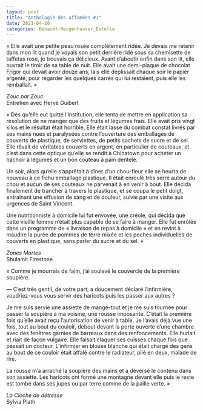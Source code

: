 ```yaml
---
layout: post
title: "Anthologie des affamées #1"
date: 2021-04-20
categories: Bénazet-Heugenhauser_Estelle
---
```


« Elle avait une petite peau rosée complètement ridée. Je devais me retenir dans mon lit quand je voyais son petit derrière ridé sous sa chemisette de taffetas rose, je trouvais ça délicieux. Avant d’aboutir enfin dans son lit, elle ouvrait le tiroir de sa table de nuit. Elle avait une demi-plaque de chocolat Frigor qui devait avoir douze ans, lais elle déplissait chaque soir le papier argenté, pour regarder les quelques carrés qui lui restaient, puis elle les remballait. »

*Zouc par Zouc*  
Entretien avec Hervé Guibert

« Dès qu’elle eut quitté l’institution, elle tenta de mettre en application sa résolution de ne manger que des fruits et légumes frais. Elle avait pris vingt kilos et le résultat était horrible. Elle était lasse du combat constat livrés par ses mains nues et paralysées contre l’ouverture des emballages de couverts de plastique, de serviettes, de petits sachets de sucre et de sel. Elle rêvait de véritables couverts en argent, en particulier de couteaux, et c’est dans cette optique qu’elle se rendit à Chinatown pour acheter un hachoir à légumes et un bon couteau à pain dentelé.

Un soir, alors qu’elle s’apprêtait à dîner d’un chou-fleur elle se heurta de nouveau à ce fichu emballage plastique. Il était enroulé très serré autour du chou et aucun de ses couteaux ne parvenait à en venir à bout. Elle décida finalement de trancher à travers le plastique, et se coupa le petit doigt, entrainant une effusion de sang et de douleur, suivie par une visite aux urgences de Saint Vincent.

Une nutritionniste à domicile lui fut envoyée, une créole, qui décida que cette vieille femme n’était plus capable de se faire à manger. Elle fut enrôlée dans un programme de « livraison de repas à domicile » et en revint à maudire la purée de pommes de terre mixée et les poches individuelles de couverts en plastique, sans parler du sucre et du sel. »

*Zones Mortes*  
Shulamit Firestone

« Comme je mourrais de faim, j’ai soulevé le couvercle de la première soupière.

— C’est très gentil, de votre part, a doucement déclaré l’infirmière, voudriez-vous vous servir des haricots puis les passer aux autres ?

Je me suis servie une assiette de mange-tout et je me suis tournée pour passer la soupière à ma voisine, une rousse imposante. C’était la première fois qu’elle avait reçu l’autorisation de venir à table. Je l’avais déjà vue une fois, tout au bout du couloir, debout devant la porte ouverte d’une chambre avec des fenêtres garnies de barreaux dans des renfoncements.
Elle hurlait et riait de façon vulgaire. Elle faisait claquer ses cuisses chaque fois que passait un docteur. L’infirmier en blouse blanche qui était chargé des gens au bout de ce couloir était affalé contre le radiateur, plié en deux, malade de rire.

La rousse m’a arraché la soupière des mains et a déversé le contenu dans son assiette. Les haricots ont formé une montagne devant elle puis le reste est tombé dans ses jupes ou par terre comme de la paille verte. »

*La Cloche de détresse*  
Sylvia Plath
